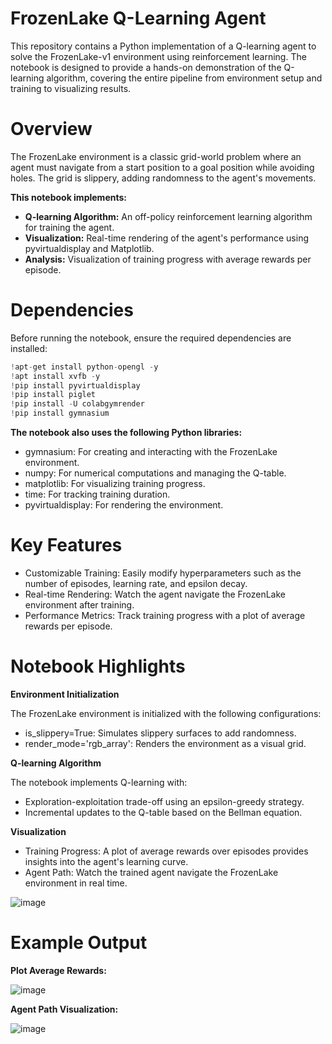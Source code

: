 # FrozenLake Q-Learning Agent

This repository contains a Python implementation of a Q-learning agent to solve the FrozenLake-v1 environment using reinforcement learning. The notebook is designed to provide a hands-on demonstration of the Q-learning algorithm, covering the entire pipeline from environment setup and training to visualizing results.

# Overview

The FrozenLake environment is a classic grid-world problem where an agent must navigate from a start position to a goal position while avoiding holes. The grid is slippery, adding randomness to the agent's movements.

**This notebook implements:**

- **Q-learning Algorithm:** An off-policy reinforcement learning algorithm for training the agent.
- **Visualization:** Real-time rendering of the agent's performance using pyvirtualdisplay and Matplotlib.
- **Analysis:** Visualization of training progress with average rewards per episode.

# Dependencies

Before running the notebook, ensure the required dependencies are installed:
```python
!apt-get install python-opengl -y
!apt install xvfb -y
!pip install pyvirtualdisplay
!pip install piglet
!pip install -U colabgymrender
!pip install gymnasium
```

**The notebook also uses the following Python libraries:**

- gymnasium: For creating and interacting with the FrozenLake environment.
- numpy: For numerical computations and managing the Q-table.
- matplotlib: For visualizing training progress.
- time: For tracking training duration.
- pyvirtualdisplay: For rendering the environment.

# Key Features

- Customizable Training: Easily modify hyperparameters such as the number of episodes, learning rate, and epsilon decay.
- Real-time Rendering: Watch the agent navigate the FrozenLake environment after training.
- Performance Metrics: Track training progress with a plot of average rewards per episode.

# Notebook Highlights

**Environment Initialization**

The FrozenLake environment is initialized with the following configurations:

- is_slippery=True: Simulates slippery surfaces to add randomness.
- render_mode='rgb_array': Renders the environment as a visual grid.

**Q-learning Algorithm**

The notebook implements Q-learning with:

- Exploration-exploitation trade-off using an epsilon-greedy strategy.
- Incremental updates to the Q-table based on the Bellman equation.

**Visualization**

- Training Progress: A plot of average rewards over episodes provides insights into the agent's learning curve.
- Agent Path: Watch the trained agent navigate the FrozenLake environment in real time.

![image](https://github.com/user-attachments/assets/6f9e1e74-c1c8-4b49-95a3-5d671ee75368)

# Example Output

**Plot Average Rewards:**

![image](https://github.com/user-attachments/assets/ef4989d0-6324-4c37-823f-f4431eb32283)


**Agent Path Visualization:**

![image](https://github.com/user-attachments/assets/bdbd3d14-4611-4130-a88b-6caf58bbf108)

